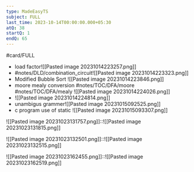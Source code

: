 ```yaml
---
type: MadeEasyTS
subject: FULL
last_time: 2023-10-14T00:00:00.000+05:30
atQ: 38
startQ: 1
endQ: 65
---
```

#card/FULL

- load factor![[Pasted image 20231014223257.png]]
- #notes/DLD/combination_circuit![[Pasted image 20231014223323.png]]
- Modified Bubble Sort ![[Pasted image 20231014223846.png]]
- moore mealy conversion #notes/TOC/DFA/moore #notes/TOC/DFA/mealy  ![[Pasted image 20231014224026.png]]
- ![[Pasted image 20231014224814.png]]
- unambigus grammer![[Pasted image 20231015092525.png]]
- c program use of static ![[Pasted image 20231015093307.png]]

![[Pasted image 20231023131757.png]]::![[Pasted image 20231023131815.png]] <!--SR:!2023-11-13,15,290-->


![[Pasted image 20231023132501.png]]::![[Pasted image 20231023132515.png]] <!--SR:!2023-11-11,13,290-->

![[Pasted image 20231023162455.png]]::![[Pasted image 20231023162519.png]] <!--SR:!2023-11-14,16,290-->


